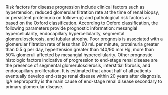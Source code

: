 Risk factors for disease progression include clinical factors such as hypertension, reduced glomerular filtration rate at the time of renal biopsy, or persistent proteinuria on follow-up) and pathological risk factors as based on the Oxford classification. According to Oxford classification, the following parameters provide prognostic information: mesangial hypercellularity, endocapillary hypercellularity, segmental glomerulosclerosis, and tubular atrophy. Poor prognosis is associated with a glomerular filtration rate of less than 60 mL per minute, proteinuria greater than 0.5 g per day, hypertension greater than 140/90 mm Hg, more than 50% glomeruli affected by mesangial hypercellularity. Other prognostic histologic factors indicative of progression to end-stage renal disease are the presence of segmental glomerulosclerosis, interstitial fibrosis, and endocapillary proliferation. It is estimated that about half of all patients eventually develop end-stage renal disease within 20 years after diagnosis. IgA nephropathy is the main cause of end-stage renal disease secondary to primary glomerular disease.